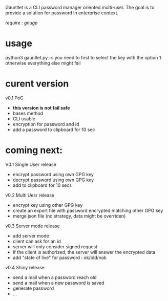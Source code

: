 Gauntlet is a CLI password manager oriented multi-user.
The goal is to provide a solution for password in enterprise context.

_require : gnugp_

# usage
python3 gauntlet.py -s
you need to first to select the key with the option 1
otherwise everything else might fail


# curent version
v0.1 PoC
* **this version is not fail safe**
* bases method
* CLI usable
* encryption for password and id
* add a password to clipboard for 10 sec

# coming next:
V0.1 Single User release
* encrypt password using own GPG key
* decrypt password using own GPG key
* add to clipboard for 10 secs

v0.2 Multi Uesr release
* encrypt key using other GPG key
* create an export file with password encrypted matching other GPG key
* merge json file (no strategy, data might be overriden)

v0.3 Server mode release
* add server mode
* client can ask for an id
* server will only consider signed request
* if the client is authorized, the server will answer the encrypted data
* add "state of live" for password : ok/old/nok

v0.4 Shiny release
* send a mail when a password reach old
* send a mail when a new password is saved
* generate password
* ...

